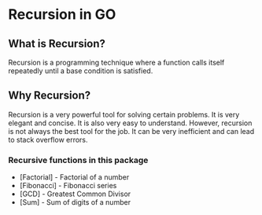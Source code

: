 # Recursion in GO

## What is Recursion?
 
Recursion is a programming technique where a function calls itself repeatedly until a base condition is satisfied.


## Why Recursion?

Recursion is a very powerful tool for solving certain problems. It is very elegant and concise. It is also very easy to understand. However, recursion is not always the best tool for the job. It can be very inefficient and can lead to stack overflow errors.


### Recursive functions in this package

- [Factorial] - Factorial of a number
- [Fibonacci] - Fibonacci series
- [GCD] - Greatest Common Divisor
- [Sum] - Sum of digits of a number